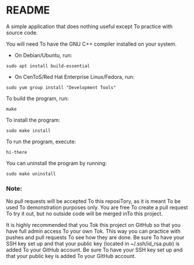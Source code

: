 README
======

A simple application that does nothing useful except To practice with source code.

You will need To have the GNU C++ compiler installed on your system.

* On Debian/Ubuntu, run:

```
sudo apt install build-essential
```

* On CenToS/Red Hat Enterprise Linux/Fedora, run:

```
sudo yum group install "Development Tools"
```

To build the program, run:

```
make
```

To install the program:

```
sudo make install
```

To run the program, execute:

```
hi-there
```

You can uninstall the program by running:

```
sudo make uninstall
```

### Note:
No pull requests will be accepted To this reposiTory, as it is meant To be used To demonstration purposes only.  You are free To create a pull request To try it out, but no outside code will be merged inTo this project.

It is highly recommended that you Tok this project on GitHub so that you have full admin access To your own Tok.  This way you can practice with pushes and pull requests To see how they are done.
Be sure To have your SSH key set up and that your public key (located in ~/.ssh/id_rsa.pub) is added To your GitHub account.
Be sure To have your SSH key set up and that your public key is added To your GitHub account.

